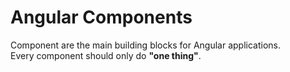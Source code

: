 # Angular Components

Component are the main building blocks for Angular applications.  
Every component should only do **"one thing"**.

